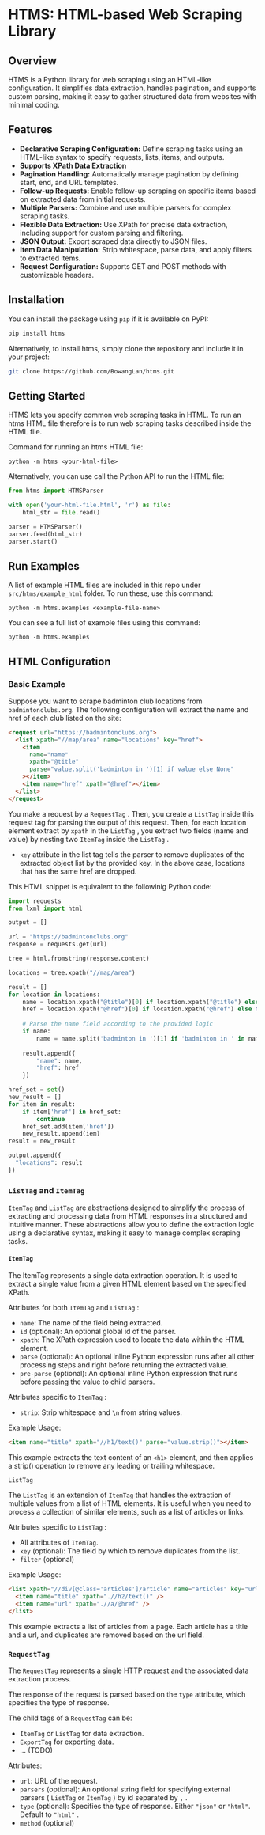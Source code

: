 # HTMS: HTML-based Web Scraping Library

## Overview

HTMS is a Python library for web scraping using an HTML-like configuration. It simplifies data extraction, handles pagination, and supports custom parsing, making it easy to gather structured data from websites with minimal coding.

## Features

- **Declarative Scraping Configuration:** Define scraping tasks using an HTML-like syntax to specify requests, lists, items, and outputs.
- **Supports XPath Data Extraction**
- **Pagination Handling:** Automatically manage pagination by defining start, end, and URL templates.
- **Follow-up Requests:** Enable follow-up scraping on specific items based on extracted data from initial requests.
- **Multiple Parsers:** Combine and use multiple parsers for complex scraping tasks.
- **Flexible Data Extraction:** Use XPath for precise data extraction, including support for custom parsing and filtering.
- **JSON Output:** Export scraped data directly to JSON files.
- **Item Data Manipulation:** Strip whitespace, parse data, and apply filters to extracted items.
- **Request Configuration:** Supports GET and POST methods with customizable headers.

## Installation


You can install the package using `pip` if it is available on PyPI:

```bash
pip install htms
```

Alternatively, to install htms, simply clone the repository and include it in your project:

```bash
git clone https://github.com/BowangLan/htms.git
```

## Getting Started

HTMS lets you specify common web scraping tasks in HTML. To run an htms HTML file therefore is to run web scraping tasks described inside the HTML file.

Command for running an htms HTML file:

```
python -m htms <your-html-file>
```

Alternatively, you can use call the Python API to run the HTML file:

```python
from htms import HTMSParser

with open('your-html-file.html', 'r') as file:
    html_str = file.read()

parser = HTMSParser()
parser.feed(html_str)
parser.start()
```

## Run Examples

A list of example HTML files are included in this repo under `src/htms/example_html` folder. To run these, use this command:

```
python -m htms.examples <example-file-name>
```

You can see a full list of example files using this command:

```
python -m htms.examples
```

## HTML Configuration

### Basic Example

Suppose you want to scrape badminton club locations from `badmintonclubs.org`. The following configuration will extract the name and href of each club listed on the site:

```html
<request url="https://badmintonclubs.org">
  <list xpath="//map/area" name="locations" key="href">
    <item
      name="name"
      xpath="@title"
      parse="value.split('badminton in ')[1] if value else None"
    ></item>
    <item name="href" xpath="@href"></item>
  </list>
</request>
```

You make a request by a `RequestTag` . Then, you create a `ListTag` inside this request tag for parsing the output of this request. Then, for each location element extract by `xpath` in the `ListTag` , you extract two fields (name and value) by nesting two `ItemTag` inside the `ListTag` .

- `key` attribute in the list tag tells the parser to remove duplicates of the extracted object list by the provided key. In the above case, locations that has the same href are dropped.

This HTML snippet is equivalent to the followinig Python code:

```python
import requests
from lxml import html

output = []

url = "https://badmintonclubs.org"
response = requests.get(url)

tree = html.fromstring(response.content)

locations = tree.xpath("//map/area")

result = []
for location in locations:
    name = location.xpath("@title")[0] if location.xpath("@title") else None
    href = location.xpath("@href")[0] if location.xpath("@href") else None
    
    # Parse the name field according to the provided logic
    if name:
        name = name.split('badminton in ')[1] if 'badminton in ' in name else None
    
    result.append({
        "name": name,
        "href": href
    })

href_set = set()
new_result = []
for item in result:
    if item['href'] in href_set:
        continue
    href_set.add(item['href'])
    new_result.append(iem)
result = new_result

output.append({
  "locations": result
})
```

### `ListTag` and `ItemTag`
<!-- 
- `name`: This is used to specify the key in the parent tag (can be an `ItemTag` , `ListTag` , or `RequestTag` )
- `id` (optional)
- `xpath`: XPath using which the input value is being parsed.

`ListTag` specific 
- `key` : remove duplicates;
- `filter`: filter 

- `parse`: custom parsing -->

`ItemTag` and `ListTag` are abstractions designed to simplify the process of extracting and processing data from HTML responses in a structured and intuitive manner. These abstractions allow you to define the extraction logic using a declarative syntax, making it easy to manage complex scraping tasks.

#### `ItemTag`

The ItemTag represents a single data extraction operation. It is used to extract a single value from a given HTML element based on the specified XPath.

Attributes for both `ItemTag` and `ListTag` :

- `name`: The name of the field being extracted.
- `id` (optional): An optional global id of the parser.
- `xpath`: The XPath expression used to locate the data within the HTML element.
- `parse` (optional): An optional inline Python expression runs after all other processing steps and right before returning the extracted value.
- `pre-parse` (optional): An optional inline Python expression that runs before passing the value to child parsers.

Attributes specific to `ItemTag` :

- `strip`: Strip whitespace and `\n` from string values.

Example Usage:

```html
<item name="title" xpath="//h1/text()" parse="value.strip()"></item>
```

This example extracts the text content of an `<h1>` element, and then applies a strip() operation to remove any leading or trailing whitespace.

`ListTag`

The `ListTag` is an extension of `ItemTag` that handles the extraction of multiple values from a list of HTML elements. It is useful when you need to process a collection of similar elements, such as a list of articles or links.

Attributes specific to `ListTag` :

- All attributes of `ItemTag`.
- `key` (optional): The field by which to remove duplicates from the list.
- `filter` (optional)

Example Usage:

```html
<list xpath="//div[@class='articles']/article" name="articles" key="url">
  <item name="title" xpath=".//h2/text()" />
  <item name="url" xpath=".//a/@href" />
</list>
```

This example extracts a list of articles from a page. Each article has a title and a url, and duplicates are removed based on the url field.

### `RequestTag`

The `RequestTag` represents a single HTTP request and the associated data extraction process. 

The response of the request is parsed based on the `type` attribute, which specifies the type of response. 

The child tags of a `RequestTag` can be: 

- `ItemTag` or `ListTag` for data extraction.
- `ExportTag` for exporting data.
- ... (TODO)

Attributes:

- `url`: URL of the request.
- `parsers` (optional): An optional string field for specifying external parsers ( `ListTag` or `ItemTag` ) by id separated by `,` . 
- `type` (optional): Specifies the type of response. Either `"json"` or `"html"`. Default to `"html"` .
- `method` (optional)

<!-- 
### `ExportTag`

Attributes

- `path` -->

<!-- ### Handling Pagination

HTMSParser supports pagination by defining a `request-list` in the HTML configuration. For example, to scrape multiple pages of news articles from a website:

#### HTML Configuration

```html
<request-list
  start="1"
  end="5"
  url-template="'https://phys.org/space-news/astronomy/page' + str(i) + '.html'"
  parser="main-news"
></request-list>
<list name="main-news" xpath="//article[@class='sorted-article']" key="url">
  <item name="url" xpath=".//a/@href"></item>
  <item name="title" xpath=".//h3/a/text()"></item>
  <item name="subtitle" xpath=".//p/text()" strip></item>
  <item name="date" xpath="./div[2]/div[2]/p/text()" strip></item>
  <item
    name="view_count"
    xpath="./div[2]/div[4]/p/span/text()"
    strip
    parse="int(value)"
  ></item>
  <item name="category" xpath="./div[2]/div[1]//p/text()" strip></item>
</list>
```

This configuration will scrape news articles from pages 1 through 5 and extract relevant details such as URL, title, subtitle, date, view count, and category. -->


<!-- 
### Follow-up Requests

You can define follow-up scraping actions for specific items. For example, after scraping a list of locations, you may want to scrape detailed information from each location's page:
#### HTML Configuration

```html
<request url="https://badmintonclubs.org" parser="all-locations"></request>

<list
  xpath="//map/area"
  name="all-locations"
  key="href"
  follow-up-parser="location-page-parser"
  url-template="f'https://badmintonclubs.org{item['href']}'"
>
  <item
    name="name"
    xpath="@title"
    parse="value.split('badminton in ')[1] if value else None"
  ></item>
  <item name="href" xpath="@href"></item>
</list>

<list name="location-page-parser" xpath="//table//tr/td/a">
  <item name="name" xpath="text()"></item>
  <item name="location" xpath="../../td[2]/text()" strip></item>
  <item name="href" xpath="@href"></item>
  <item name="phone" xpath="../../td[3]/text()"></item>
  <item name="state" parse="request['meta']['name']"></item>
</list>

```

This configuration will first scrape the main list of locations and then follow up by scraping detailed information from each location's page, storing the results in `clubs.json`. -->


<!-- 
## Example Project

To better understand how HTMSParser works, you can refer to the following example project:

### Scraping Astronomy News

The following configuration scrapes astronomy news from `phys.org`, including handling pagination and outputting the data to a JSON file.

```html
<request-list
  start="1"
  end="12"
  url-template="f'https://www.astronomy.com/tags/news/page/{i}/'"
  parser="main-news"
></request-list>
<list name="main-news" xpath="//main/div/article" key="url">
  <item name="url" xpath=".//a/@href"></item>
  <item name="image_url" xpath=".//a/img/@src"></item>
  <item name="title" xpath="./header/h2/a/text()"></item>
</list>

<output path="astronomy_news.json" type="json" parser="main-news"></output>
```

This configuration will scrape all the news articles across 12 pages and save the results to `astronomy_news.json`. -->


<!-- 
## Contributing

Contributions to HTMSParser are welcome! Whether it's reporting a bug, suggesting a new feature, or submitting a pull request, your input is valuable.

### Steps to Contribute:

1. Fork the repository.
2. Create a new branch (`git checkout -b feature-branch`).
3. Make your changes and commit them (`git commit -m 'Add some feature'`).
4. Push to the branch (`git push origin feature-branch`).
5. Open a pull request. -->
